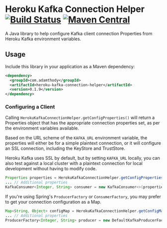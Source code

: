 # Heroku Kafka Connection Helper [![Build Status](https://travis-ci.org/thody/heroku-kafka-connection-helper.svg?branch=master)](https://travis-ci.org/thody/heroku-kafka-connection-helper) [![Maven Central](https://img.shields.io/maven-central/v/com.adamthody/heroku-kafka-connection-helper.svg)](http://search.maven.org/#search%7Cga%7C1%7Cg%3A%22com.adamthody%22%20AND%20a%3A%22heroku-kafka-connection-helper%22)

A Java library to help configure Kafka client connection Properties from Heroku Kafka environment variables.

## Usage

Include this library in your application as a Maven dependency:

```xml
<dependency>
  <groupId>com.adamthody</groupId>
  <artifactId>heroku-kafka-connection-helper</artifactId>
  <version>0.1.9</version>
</dependency>
```

### Configuring a Client

Calling `HerokuKafkaConnectionHelper.getConfigProperties()` will return a Properties object that has the appropriate connection
properties set, as per the environment variables available. 

Based on the URL scheme of the `KAFKA_URL` environment variable, the properties will either be for a simple plaintext 
connection, or it will configure an SSL connection, including the KeyStore and TrustStore.
 
Heroku Kafka uses SSL by default, but by setting `KAFKA_URL` locally, you can also test against a local cluster with a 
plaintext connection for local development without having to modify code.

```java
Properties properties = HerokuKafkaConnectionHelper.getConfigProperties();
... // Additional properties
KafkaConsumer<Integer, String> consumer = new KafkaConsumer<>(properties);
```

If you're using Spring's `ProducerFactory` or `ConsumerFactory`, you may prefer to get your connection configuration as 
a Map.
 
 ```java
 Map<String, Object> configMap = HerokuKafkaConnectionHelper.getConfigMap();
 ... // Additional properties
 ProducerFactory<Integer, String> producer = new DefaultKafkaProducerFactory<>(configMap);
```
